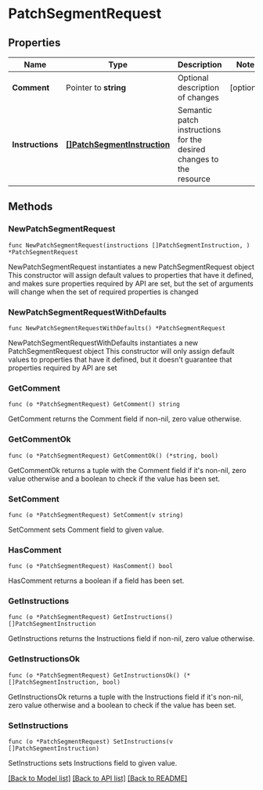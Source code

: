 # PatchSegmentRequest

## Properties

Name | Type | Description | Notes
------------ | ------------- | ------------- | -------------
**Comment** | Pointer to **string** | Optional description of changes | [optional] 
**Instructions** | [**[]PatchSegmentInstruction**](PatchSegmentInstruction.md) | Semantic patch instructions for the desired changes to the resource | 

## Methods

### NewPatchSegmentRequest

`func NewPatchSegmentRequest(instructions []PatchSegmentInstruction, ) *PatchSegmentRequest`

NewPatchSegmentRequest instantiates a new PatchSegmentRequest object
This constructor will assign default values to properties that have it defined,
and makes sure properties required by API are set, but the set of arguments
will change when the set of required properties is changed

### NewPatchSegmentRequestWithDefaults

`func NewPatchSegmentRequestWithDefaults() *PatchSegmentRequest`

NewPatchSegmentRequestWithDefaults instantiates a new PatchSegmentRequest object
This constructor will only assign default values to properties that have it defined,
but it doesn't guarantee that properties required by API are set

### GetComment

`func (o *PatchSegmentRequest) GetComment() string`

GetComment returns the Comment field if non-nil, zero value otherwise.

### GetCommentOk

`func (o *PatchSegmentRequest) GetCommentOk() (*string, bool)`

GetCommentOk returns a tuple with the Comment field if it's non-nil, zero value otherwise
and a boolean to check if the value has been set.

### SetComment

`func (o *PatchSegmentRequest) SetComment(v string)`

SetComment sets Comment field to given value.

### HasComment

`func (o *PatchSegmentRequest) HasComment() bool`

HasComment returns a boolean if a field has been set.

### GetInstructions

`func (o *PatchSegmentRequest) GetInstructions() []PatchSegmentInstruction`

GetInstructions returns the Instructions field if non-nil, zero value otherwise.

### GetInstructionsOk

`func (o *PatchSegmentRequest) GetInstructionsOk() (*[]PatchSegmentInstruction, bool)`

GetInstructionsOk returns a tuple with the Instructions field if it's non-nil, zero value otherwise
and a boolean to check if the value has been set.

### SetInstructions

`func (o *PatchSegmentRequest) SetInstructions(v []PatchSegmentInstruction)`

SetInstructions sets Instructions field to given value.



[[Back to Model list]](../README.md#documentation-for-models) [[Back to API list]](../README.md#documentation-for-api-endpoints) [[Back to README]](../README.md)


